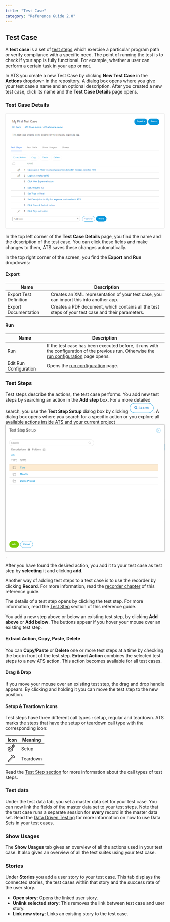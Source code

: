 ```yaml
---
title: "Test Case"
category: "Reference Guide 2.0"
---
```


## Test Case

A **test case** is a set of [test steps](test-steps) which exercise a particular program path or verify compliance with a specific need. The point of running the test is to check if your app is fully functional. For example, whether a user can perform a certain task in your app or not.

In ATS you create a new Test Case by clicking **New Test Case** in the **Actions** dropdown in the repository.
A dialog box opens where you give your test case a name and an optional description. After you created a new test case, click its name and the **Test Case Details** page  opens.

### Test Case Details

![Test Case Details](attachments/test/test-case-details.png)

In the top left corner of the **Test Case Details** page, you find the name and the description of the test case. You can click these fields and make changes to them, ATS saves these changes automatically.

in the top right corner of the screen, you find the **Export** and **Run** dropdowns:

#### Export

| Name                   | Description                              |
| ---------------------- | ---------------------------------------- |
|Export Test Definition | Creates an XML representation of your test case, you can import this into another app. |
| Export Documentation | Creates a PDF document, which contains all the test steps of your test case and their parameters. |

#### Run

| Name                   | Description                              |
| ---------------------- | ---------------------------------------- |
| Run                    | If the test case has been executed before, it runs with the configuration of the previous run. Otherwise the [run configuration](test-run) page opens. |
| Edit Run Configuration | Opens the [run configuration](test-run) page. |

### Test Steps

Test steps describe the actions, the test case performs. You add new test steps by searching an action in the **Add step** box. For a more detailed search, you use the **Test Step Setup** dialog box by clicking ![](attachments/test/action-search-dialog.png). A dialog box opens where you search for a specific action or you explore all available actions inside ATS and your current project ![](attachments/test/TestStepActionSearch.png).

After you have found the desired action, you add it to your test case as test step by **selecting** it and clicking **add**.

Another way of adding test steps to a test case is to use the recorder by clicking **Record**. For more information, read the [recorder chapter](recorder) of this reference guide.

The details of a test step opens by clicking the test step. For more information, read the [Test Step](test-step) section of this reference guide.

You add a new step above or below an existing test step, by clicking **Add above** or **Add below**. The buttons appear if you hover your mouse over an existing test step.

#### Extract Action, Copy, Paste, Delete

You can **Copy/Paste** or **Delete** one or more test steps at a time by checking the box in front of the test step. **Extract Action** combines the selected test steps to a new ATS action. This action becomes available for all test cases.

#### Drag & Drop

If you move your mouse over an existing test step, the drag and drop handle appears. By clicking and holding it you can move the test step to the new position.

#### Setup & Teardown Icons

Test steps have three different call types : setup, regular and teardown. ATS marks the steps that have the setup or teardown call type with the corresponding icon:

| Icon                                     | Meaning  |
| ---------------------------------------- | -------- |
| ![](attachments/test/setting-gears-2.png) | Setup    |
| ![](attachments/test/hammer-2.png)       | Teardown |

 Read the [Test Step section](test-step) for more information about the call types of test steps.

### Test data

Under the test data tab, you set a master data set for your test case. You can now link the fields of the master data set to your test steps. Note that the test case runs a separate session for **every** record in the master data set. Read the [Data Driven Testing](test-data) for more information on how to use Data Sets in your test cases.

### Show Usages

The **Show Usages** tab gives an overview of all the actions used in your test case. It also gives an overview of all the test suites using your test case.

### Stories

Under **Stories** you add a user story to your test case. This tab displays the connected stories, the test cases within that story and the success rate of the user story.

* **Open story**:  Opens the linked user story.
* **Unlink selected story**: This removes the link between test case and user story.
* **Link new story**: Links an existing story to the test case.